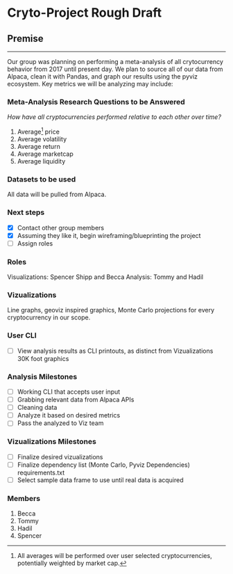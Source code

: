 # Cryto-Project Rough Draft

## Premise
---
Our group was planning on performing a meta-analysis of all crytocurrency behavior from 2017 until present day. We plan to source all of our data from Alpaca, clean it with Pandas, and graph our results using the pyviz ecosystem. Key metrics we will be analyzing may include: 

### Meta-Analysis Research Questions to be Answered
*How have all cryptocurrencies performed relative to each other over time?*

1. Average[^1] price
2. Average volatility
3. Average return
4. Average marketcap
5. Average liquidity

[^1]: All averages will be performed over user selected cryptocurrencies, potentially weighted by market cap.

### Datasets to be used
All data will be pulled from Alpaca.

### Next steps
- [x] Contact other group members 
- [x] Assuming they like it, begin wireframing/blueprinting the project
- [ ] Assign roles

### Roles
Visualizations: Spencer Shipp and Becca
Analysis: Tommy and Hadil

### Vizualizations
Line graphs, geoviz inspired graphics, Monte Carlo projections for every cryptocurrency in our scope.

### User CLI 
- [ ] View analysis results as CLI printouts, as distinct from Vizualizations 30K foot graphics

### Analysis Milestones
- [ ] Working CLI that accepts user input
- [ ] Grabbing relevant data from Alpaca APIs
- [ ] Cleaning data
- [ ] Analyze it based on desired metrics
- [ ] Pass the analyzed to Viz team

### Vizualizations Milestones
- [ ] Finalize desired vizualizations
- [ ] Finalize dependency list (Monte Carlo, Pyviz Dependencies) requirements.txt
- [ ] Select sample data frame to use until real data is acquired

### Members
1. Becca
2. Tommy
3. Hadil
4. Spencer
